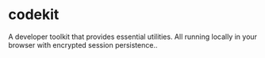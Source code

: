 # codekit
A developer toolkit that provides essential utilities. All running locally in your browser with encrypted session persistence..
